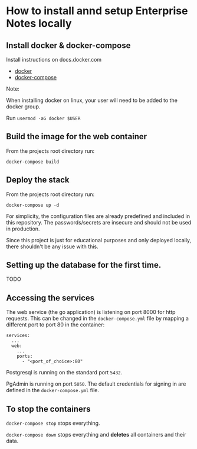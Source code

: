 # How to install annd setup Enterprise Notes locally

## Install docker & docker-compose

Install instructions on docs.docker.com
- [docker](https://docs.docker.com/engine/install/)
- [docker-compose](https://docs.docker.com/compose/install/)

Note:

When installing docker on linux, your user will need to be added to the docker group.

Run `usermod -aG docker $USER`

## Build the image for the web container
From the projects root directory run:

`docker-compose build`

## Deploy the stack
From the projects root directory run:

`docker-compose up -d`

For simplicity, the configuration files are already predefined and included in this repository. The passwords/secrets are insecure and should not be used in production.

Since this project is just for educational purposes and only deployed locally, there shouldn't be any issue with this.

## Setting up the database for the first time.
TODO

## Accessing the services
The web service (the go application) is listening on port 8000 for http requests.
This can be changed in the `docker-compose.yml` file by mapping a different port to port 80 in the container:

```docker
services:
  ...
  web:
    ...
	ports:
	  - "<port_of_choice>:80"
```

Postgresql is running on the standard port `5432`.

PgAdmin is running on port `5050`. The default credentials for signing in are defined in the `docker-compose.yml` file.

## To stop the containers
`docker-compose stop` stops everything.

`docker-compose down` stops everything and **deletes** all containers and their data.